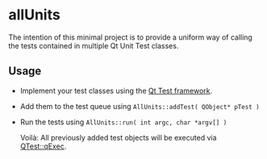 # allUnits
The intention of this minimal project is to provide a uniform way of calling the tests contained in multiple Qt Unit Test classes.

## Usage
* Implement your test classes using the [Qt Test framework](http://doc.qt.io/qt-5/qtest-overview.html).
* Add them to the test queue using `AllUnits::addTest( QObject* pTest )`
* Run the tests using `AllUnits::run( int argc, char *argv[] )`

  Voilà: All previously added test objects will be executed via [QTest::qExec](http://doc.qt.io/qt-5/qtest.html#qExec).